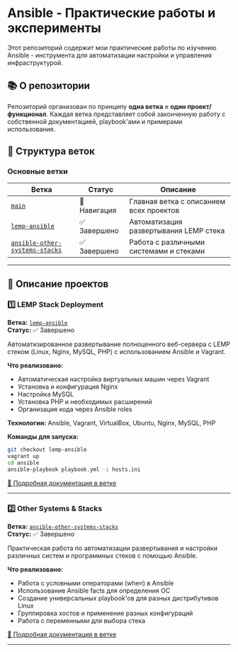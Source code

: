 # Ansible - Практические работы и эксперименты

Этот репозиторий содержит мои практические работы по изучению Ansible - инструмента для автоматизации настройки и управления инфраструктурой.

## 📚 О репозитории

Репозиторий организован по принципу **одна ветка = один проект/функционал**. Каждая ветка представляет собой законченную работу с собственной документацией, playbook'ами и примерами использования.

## 🌿 Структура веток

### Основные ветки

| Ветка | Статус | Описание |
|-------|--------|----------|
| [`main`](https://github.com/Eternity321/Ansible/tree/main) | 📘 Навигация | Главная ветка с описанием всех проектов |
| [`lemp-ansible`](https://github.com/Eternity321/Ansible/tree/lemp-ansible) | ✅ Завершено | Автоматизация развертывания LEMP стека |
| [`ansible-other-systems-stacks`](https://github.com/Eternity321/Ansible/tree/ansible-other-systems-stacks) | ✅ Завершено | Работа с различными системами и стеками |

---

## 📂 Описание проектов

### 1️⃣ LEMP Stack Deployment
**Ветка:** [`lemp-ansible`](https://github.com/Eternity321/Ansible/tree/lemp-ansible)  
**Статус:** ✅ Завершено

Автоматизированное развертывание полноценного веб-сервера с LEMP стеком (Linux, Nginx, MySQL, PHP) с использованием Ansible и Vagrant.

**Что реализовано:**
- Автоматическая настройка виртуальных машин через Vagrant
- Установка и конфигурация Nginx
- Настройка MySQL
- Установка PHP и необходимых расширений
- Организация кода через Ansible roles

**Технологии:** Ansible, Vagrant, VirtualBox, Ubuntu, Nginx, MySQL, PHP

**Команды для запуска:**
```bash
git checkout lemp-ansible
vagrant up
cd ansible
ansible-playbook playbook.yml -i hosts.ini
```

[📖 Подробная документация в ветке](https://github.com/Eternity321/Ansible/tree/lemp-ansible)

---

### 2️⃣ Other Systems & Stacks
**Ветка:** [`ansible-other-systems-stacks`](https://github.com/Eternity321/Ansible/tree/ansible-other-systems-stacks)  
**Статус:** ✅ Завершено

Практическая работа по автоматизации развертывания и настройки различных систем и программных стеков с помощью Ansible.

**Что реализовано:**
 - Работа с условными операторами (when) в Ansible
 - Использование Ansible facts для определения ОС
 - Создание универсальных playbook'ов для разных дистрибутивов Linux
 - Группировка хостов и применение разных конфигураций
 - Работа с переменными для выбора стека

[📖 Подробная документация в ветке](https://github.com/Eternity321/Ansible/tree/ansible-other-systems-stacks)

---